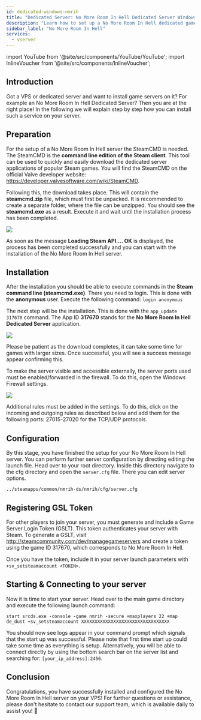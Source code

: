 ```yaml
---
id: dedicated-windows-nmrih
title: "Dedicated Server: No More Room In Hell Dedicated Server Windows Setup"
description: "Learn how to set up a No More Room In Hell dedicated game server on your VPS or dedicated server quickly and easily → Learn more now"
sidebar_label: "No More Room In Hell"
services:
  - vserver
---
```


import YouTube from '@site/src/components/YouTube/YouTube';
import InlineVoucher from '@site/src/components/InlineVoucher';

## Introduction
Got a VPS or dedicated server and want to install game servers on it? For example an No More Room In Hell Dedicated Server? Then you are at the right place! In the following we will explain step by step how you can install such a service on your server.

<InlineVoucher />

## Preparation

For the setup of a No More Room In Hell server the SteamCMD is needed. The SteamCMD is the **command line edition of the Steam client**. This tool can be used to quickly and easily download the dedicated server applications of popular Steam games. You will find the SteamCMD on the official Valve developer website: https://developer.valvesoftware.com/wiki/SteamCMD. 

Following this, the download takes place. This will contain the **steamcmd.zip** file, which must first be unpacked. It is recommended to create a separate folder, where the file can be unzipped. You should see the **steamcmd.exe** as a result. Execute it and wait until the installation process has been completed.

![](https://screensaver01.zap-hosting.com/index.php/s/7Hib2ZgaYWTsRNE/preview)

As soon as the message **Loading Steam API.... OK** is displayed, the process has been completed successfully and you can start with the installation of the No More Room In Hell server.



## Installation

After the installation you should be able to execute commands in the **Steam command line (steamcmd.exe)**. There you need to login. This is done with the **anonymous** user. Execute the following command: `login anonymous`

The next step will be the installation. This is done with the `app_update 317670` command. The App ID **317670** stands for the **No More Room In Hell Dedicated Server** application.

![](https://screensaver01.zap-hosting.com/index.php/s/cgMfJdL5DNNxjrf/preview)

Please be patient as the download completes, it can take some time for games with larger sizes. Once successful, you will see a success message appear confirming this.

To make the server visible and accessible externally, the server ports used must be enabled/forwarded in the firewall. To do this, open the Windows Firewall settings.

![](https://screensaver01.zap-hosting.com/index.php/s/EM32i73TLcn32Mc/preview)

Additional rules must be added in the settings. To do this, click on the incoming and outgoing rules as described below and add them for the following ports: 27015-27020 for the TCP/UDP protocols.



## Configuration

By this stage, you have finished the setup for your No More Room In Hell server. You can perform further server configuration by directing editing the launch file. Head over to your root directory. Inside this directory navigate to the cfg directory and open the `server.cfg` file. There you can edit server options.

```
../steamapps/common/nmrih-ds/nmrih/cfg/server.cfg
```

## Registering GSL Token

For other players to join your server, you must generate and include a Game Server Login Token (GSLT). This token authenticates your server with Steam. To generate a GSLT, visit http://steamcommunity.com/dev/managegameservers and create a token using the game ID 317670, which corresponds to No More Room In Hell.

Once you have the token, include it in your server launch parameters with `+sv_setsteamaccount <TOKEN>`. 



## Starting & Connecting to your server

Now it is time to start your server. Head over to the main game directory and execute the following launch command:

```
start srcds.exe -console -game nmrih -secure +maxplayers 22 +map de_dust +sv_setsteamaccount XXXXXXXXXXXXXXXXXXXXXXXXXXXXXXXXX
```

You should now see logs appear in your command prompt which signals that the start up was successful. Please note that first time start up could take some time as everything is setup. Alternatively, you will be able to connect directly by using the bottom search bar on the server list and searching for: `[your_ip_address]:2456`.


## Conclusion

Congratulations, you have successfully installed and configured the No More Room In Hell server on your VPS! For further questions or assistance, please don't hesitate to contact our support team, which is available daily to assist you! 🙂

<InlineVoucher />
